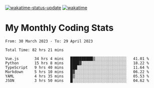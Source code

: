 [![wakatime-status-update](https://github.com/noopurphalak/noopurphalak/workflows/wakatime-status-update/badge.svg)](https://github.com/noopurphalak/noopurphalak/actions/workflows/main.yml)
[![wakatime](https://wakatime.com/badge/user/80ace140-ef40-4fdd-b8ed-f3be3d2e1aea.svg)](https://wakatime.com/@80ace140-ef40-4fdd-b8ed-f3be3d2e1aea)

# My Monthly Coding Stats

<!--START_SECTION:waka-->

```text
From: 30 March 2023 - To: 29 April 2023

Total Time: 82 hrs 21 mins

Vue.js       34 hrs 4 mins   ██████████▒░░░░░░░░░░░░░░   41.01 %
Python       15 hrs 8 mins   ████▓░░░░░░░░░░░░░░░░░░░░   18.22 %
TypeScript   9 hrs 40 mins   ███░░░░░░░░░░░░░░░░░░░░░░   11.64 %
Markdown     5 hrs 10 mins   █▓░░░░░░░░░░░░░░░░░░░░░░░   06.22 %
YAML         4 hrs 35 mins   █▒░░░░░░░░░░░░░░░░░░░░░░░   05.53 %
JSON         3 hrs 50 mins   █░░░░░░░░░░░░░░░░░░░░░░░░   04.62 %
```

<!--END_SECTION:waka-->
